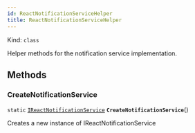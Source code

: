 ```yaml
---
id: ReactNotificationServiceHelper
title: ReactNotificationServiceHelper
---
```


Kind: `class`



Helper methods for the notification service implementation.



## Methods
### CreateNotificationService
`static` [`IReactNotificationService`](IReactNotificationService) **`CreateNotificationService`**()

Creates a new instance of IReactNotificationService




